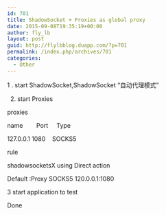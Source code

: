 ```yaml
---
id: 701
title: ShadowSocket + Proxies as global proxy
date: 2015-09-08T19:35:19+00:00
author: fly_lb
layout: post
guid: http://flylbblog.duapp.com/?p=701
permalink: /index.php/archives/701
categories:
  - Other
---
```

1 . start ShadowSocket,ShadowSocket &#8220;自动代理模式&#8221;

2. start Proxies

proxies

name        Port     Type

127.0.0.1 1080    SOCKS5

rule

shadowsocketsX using Direct action

Default :Proxy SOCKS5 120.0.0.1:1080

3 start application to test

Done